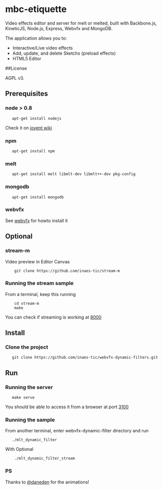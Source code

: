 mbc-etiquette
======================

Video effects editor and server for melt or melted, built with Backbone.js,
KineticJS, Node.js, Express, Webvfx and MongoDB.

The application allows you to:

* Interactive/Live video effects
* Add, update, and delete Sketchs (preload effects)
* HTML5 Editor

##License

AGPL v3.

## Prerequisites

### node > 0.8

```shell
   apt-get install nodejs
```

Check it on [joyent wiki](https://github.com/joyent/node/wiki/Installing-Node.js-via-package-manager)

### npm

```shell
   apt-get install npm
```

### melt
```shell
   apt-get install melt libmlt-dev libmlt++-dev pkg-config
```

### mongodb

```shell
   apt-get install mongodb
```

### webvfx
See [webvfx](https://github.com/rectalogic/webvfx) for howto install it


## Optional

### stream-m

Video preview in Editor Canvas

```shell
    git clone https://github.com/inaes-tic/stream-m
```

### Running the stream sample

From a terminal, keep this running
```shell
    cd stream-m
    make
```

You can check if streaming is working at [8000](http://localhost:8000/consume/mbc?password=malbec)

## Install

### Clone the project
```shell
   git clone https://github.com/inaes-tic/webvfx-dynamic-filters.git
```

## Run

### Running the server
```shell
   make serve
```

You should be able to access it from a browser at port [3100](http://localhost:3100)

### Running the sample

From another terminal, enter webvfx-dynamic-filter directory and run
```shell
   ./mlt_dynamic_filter
```

With Optional
```shell
    ./mlt_dynamic_filter_stream
```

### PS

Thanks to [@daneden](http://daneden.me/animate/) for the animations!
